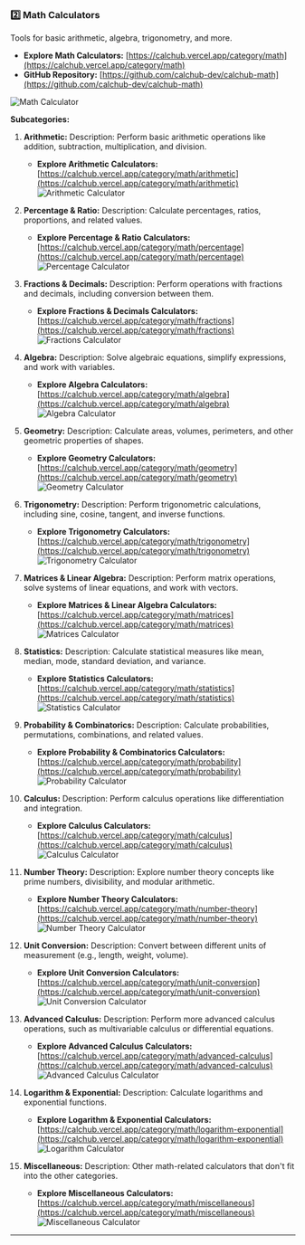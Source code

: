 ### **2️⃣ Math Calculators**

Tools for basic arithmetic, algebra, trigonometry, and more.

*   **Explore Math Calculators:** [https://calchub.vercel.app/category/math](https://calchub.vercel.app/category/math)
*   **GitHub Repository:** [https://github.com/calchub-dev/calchub-math](https://github.com/calchub-dev/calchub-math)

![Math Calculator](https://your-image-url.com/math.png)

**Subcategories:**

1.  **Arithmetic:**
    Description: Perform basic arithmetic operations like addition, subtraction, multiplication, and division.
    *   **Explore Arithmetic Calculators:** [https://calchub.vercel.app/category/math/arithmetic](https://calchub.vercel.app/category/math/arithmetic)
    ![Arithmetic Calculator](https://your-image-url.com/arithmetic.png)

2.  **Percentage & Ratio:**
    Description: Calculate percentages, ratios, proportions, and related values.
    *   **Explore Percentage & Ratio Calculators:** [https://calchub.vercel.app/category/math/percentage](https://calchub.vercel.app/category/math/percentage)
    ![Percentage Calculator](https://your-image-url.com/percentage.png)

3.  **Fractions & Decimals:**
    Description: Perform operations with fractions and decimals, including conversion between them.
    *   **Explore Fractions & Decimals Calculators:** [https://calchub.vercel.app/category/math/fractions](https://calchub.vercel.app/category/math/fractions)
    ![Fractions Calculator](https://your-image-url.com/fractions.png)

4.  **Algebra:**
    Description: Solve algebraic equations, simplify expressions, and work with variables.
    *   **Explore Algebra Calculators:** [https://calchub.vercel.app/category/math/algebra](https://calchub.vercel.app/category/math/algebra)
    ![Algebra Calculator](https://your-image-url.com/algebra.png)

5.  **Geometry:**
    Description: Calculate areas, volumes, perimeters, and other geometric properties of shapes.
    *   **Explore Geometry Calculators:** [https://calchub.vercel.app/category/math/geometry](https://calchub.vercel.app/category/math/geometry)
    ![Geometry Calculator](https://your-image-url.com/geometry.png)

6.  **Trigonometry:**
    Description: Perform trigonometric calculations, including sine, cosine, tangent, and inverse functions.
    *   **Explore Trigonometry Calculators:** [https://calchub.vercel.app/category/math/trigonometry](https://calchub.vercel.app/category/math/trigonometry)
    ![Trigonometry Calculator](https://your-image-url.com/trigonometry.png)

7.  **Matrices & Linear Algebra:**
    Description: Perform matrix operations, solve systems of linear equations, and work with vectors.
    *   **Explore Matrices & Linear Algebra Calculators:** [https://calchub.vercel.app/category/math/matrices](https://calchub.vercel.app/category/math/matrices)
    ![Matrices Calculator](https://your-image-url.com/matrices.png)

8.  **Statistics:**
    Description: Calculate statistical measures like mean, median, mode, standard deviation, and variance.
    *   **Explore Statistics Calculators:** [https://calchub.vercel.app/category/math/statistics](https://calchub.vercel.app/category/math/statistics)
    ![Statistics Calculator](https://your-image-url.com/statistics.png)

9.  **Probability & Combinatorics:**
    Description: Calculate probabilities, permutations, combinations, and related values.
    *   **Explore Probability & Combinatorics Calculators:** [https://calchub.vercel.app/category/math/probability](https://calchub.vercel.app/category/math/probability)
    ![Probability Calculator](https://your-image-url.com/probability.png)

10. **Calculus:**
    Description: Perform calculus operations like differentiation and integration.
    *   **Explore Calculus Calculators:** [https://calchub.vercel.app/category/math/calculus](https://calchub.vercel.app/category/math/calculus)
    ![Calculus Calculator](https://your-image-url.com/calculus.png)

11. **Number Theory:**
    Description: Explore number theory concepts like prime numbers, divisibility, and modular arithmetic.
    *   **Explore Number Theory Calculators:** [https://calchub.vercel.app/category/math/number-theory](https://calchub.vercel.app/category/math/number-theory)
    ![Number Theory Calculator](https://your-image-url.com/numbertheory.png)

12. **Unit Conversion:**
    Description: Convert between different units of measurement (e.g., length, weight, volume).
    *   **Explore Unit Conversion Calculators:** [https://calchub.vercel.app/category/math/unit-conversion](https://calchub.vercel.app/category/math/unit-conversion)
    ![Unit Conversion Calculator](https://your-image-url.com/unitconversion.png)

13. **Advanced Calculus:**
    Description: Perform more advanced calculus operations, such as multivariable calculus or differential equations.
    *   **Explore Advanced Calculus Calculators:** [https://calchub.vercel.app/category/math/advanced-calculus](https://calchub.vercel.app/category/math/advanced-calculus)
    ![Advanced Calculus Calculator](https://your-image-url.com/advancedcalculus.png)

14. **Logarithm & Exponential:**
    Description: Calculate logarithms and exponential functions.
    *   **Explore Logarithm & Exponential Calculators:** [https://calchub.vercel.app/category/math/logarithm-exponential](https://calchub.vercel.app/category/math/logarithm-exponential)
    ![Logarithm Calculator](https://your-image-url.com/logarithm.png)

15. **Miscellaneous:**
    Description: Other math-related calculators that don't fit into the other categories.
    *   **Explore Miscellaneous Calculators:** [https://calchub.vercel.app/category/math/miscellaneous](https://calchub.vercel.app/category/math/miscellaneous)
    ![Miscellaneous Calculator](https://your-image-url.com/miscellaneous.png)

---
